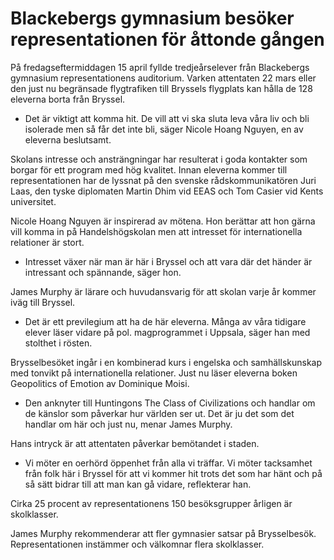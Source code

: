 # Blackebergs gymnasium besöker representationen för åttonde gången

På fredagseftermiddagen 15 april fyllde tredjeårselever från Blackebergs gymnasium representationens auditorium. Varken attentaten 22 mars eller den just nu begränsade flygtrafiken till Bryssels flygplats kan hålla de 128 eleverna borta från Bryssel.

- Det är viktigt att komma hit. De vill att vi ska sluta leva våra liv och bli isolerade men så får det inte bli, säger Nicole Hoang Nguyen, en av eleverna beslutsamt.

Skolans intresse och ansträngningar har resulterat i goda kontakter som borgar för ett program med hög kvalitet. Innan eleverna kommer till representationen har de lyssnat på den svenske rådskommunikatören Juri Laas, den tyske diplomaten Martin Dhim vid EEAS och Tom Casier vid Kents universitet.

Nicole Hoang Nguyen är inspirerad av mötena. Hon berättar att hon gärna vill komma in på Handelshögskolan men att intresset för internationella relationer är stort.

- Intresset växer när man är här i Bryssel och att vara där det händer är intressant och spännande, säger hon.

James Murphy är lärare och huvudansvarig för att skolan varje år kommer iväg till Bryssel.

- Det är ett previlegium att ha de här eleverna. Många av våra tidigare elever läser vidare på pol. magprogrammet i Uppsala, säger han med stolthet i rösten.

Brysselbesöket ingår i en kombinerad kurs i engelska och samhällskunskap med tonvikt på internationella relationer. Just nu läser eleverna boken Geopolitics of Emotion av Dominique Moisi.

- Den anknyter till Huntingons The Class of Civilizations och handlar om de känslor som påverkar hur världen ser ut. Det är ju det som det handlar om här och just nu, menar James Murphy.

Hans intryck är att attentaten påverkar bemötandet i staden.

- Vi möter en oerhörd öppenhet från alla vi träffar. Vi möter tacksamhet från folk här i Bryssel för att vi kommer hit trots det som har hänt och på så sätt bidrar till att man kan gå vidare, reflekterar han.

Cirka 25 procent av representationens 150 besöksgrupper årligen är skolklasser.

James Murphy rekommenderar att fler gymnasier satsar på Brysselbesök. Representationen instämmer och välkomnar flera skolklasser.
